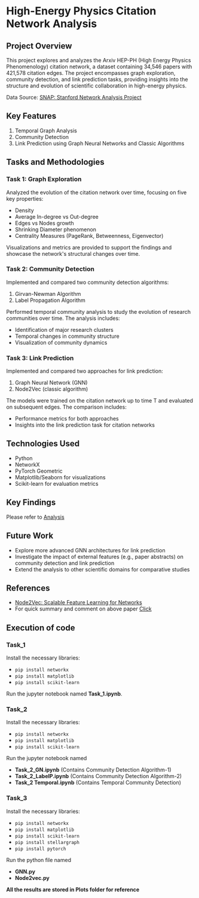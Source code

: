 # High-Energy Physics Citation Network Analysis

## Project Overview

This project explores and analyzes the Arxiv HEP-PH (High Energy Physics Phenomenology) citation network, a dataset containing 34,546 papers with 421,578 citation edges. The project encompasses graph exploration, community detection, and link prediction tasks, providing insights into the structure and evolution of scientific collaboration in high-energy physics.

Data Source: [SNAP: Stanford Network Analysis Project](http://snap.stanford.edu/data/cit-HepPh.html)

## Key Features

1. Temporal Graph Analysis
2. Community Detection
3. Link Prediction using Graph Neural Networks and Classic Algorithms

## Tasks and Methodologies

### Task 1: Graph Exploration

Analyzed the evolution of the citation network over time, focusing on five key properties:

- Density
- Average In-degree vs Out-degree
- Edges vs Nodes growth
- Shrinking Diameter phenomenon
- Centrality Measures (PageRank, Betweenness, Eigenvector)

Visualizations and metrics are provided to support the findings and showcase the network's structural changes over time.

### Task 2: Community Detection

Implemented and compared two community detection algorithms:

1. Girvan-Newman Algorithm
2. Label Propagation Algorithm

Performed temporal community analysis to study the evolution of research communities over time. The analysis includes:

- Identification of major research clusters
- Temporal changes in community structure
- Visualization of community dynamics

### Task 3: Link Prediction

Implemented and compared two approaches for link prediction:

1. Graph Neural Network (GNN)
2. Node2Vec (classic algorithm)

The models were trained on the citation network up to time T and evaluated on subsequent edges. The comparison includes:

- Performance metrics for both approaches
- Insights into the link prediction task for citation networks

## Technologies Used

- Python
- NetworkX
- PyTorch Geometric
- Matplotlib/Seaborn for visualizations
- Scikit-learn for evaluation metrics

## Key Findings

Please refer to [Analysis](/Analysis.pdf)

## Future Work

- Explore more advanced GNN architectures for link prediction
- Investigate the impact of external features (e.g., paper abstracts) on community detection and link prediction
- Extend the analysis to other scientific domains for comparative studies

## References

- [Node2Vec: Scalable Feature Learning for Networks](https://arxiv.org/pdf/1607.00653.pdf)
- For quick summary and comment on above paper [Click](/Research_Paper.pdf)

## **Execution of code**
### **Task_1**
Install the necessary libraries:
- `pip install networkx`
- `pip install matplotlib`
- `pip install scikit-learn`

Run the jupyter notebook named **Task_1.ipynb**.

### **Task_2**
Install the necessary libraries:
- `pip install networkx`
- `pip install matplotlib`
- `pip install scikit-learn`

Run the jupyter notebook named 
- **Task_2_GN.ipynb** (Contains Community Detection Algorithm-1)
- **Task_2_LabelP.ipynb** (Contains Community Detection Algorithm-2)
- **Task_2 Temporal.ipynb** (Contains Temporal Community Detection)

### **Task_3**
Install the necessary libraries:
- `pip install networkx`
- `pip install matplotlib`
- `pip install scikit-learn`
- `pip install stellargraph`
- `pip install pytorch`

Run the python file named 
- **GNN.py**
- **Node2vec.py**

**All the results are stored in Plots folder for reference**
